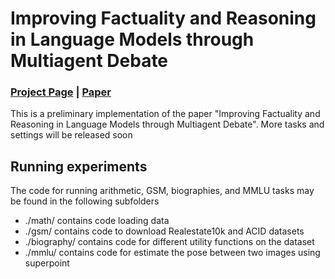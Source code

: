 # Improving Factuality and Reasoning in Language Models through Multiagent Debate

### [Project Page](https://composable-models.github.io/llm_debate/) | [Paper](https://composable-models.github.io/llm_debate/llm_debate.pdf) 

This is a preliminary implementation of the paper "Improving Factuality and Reasoning in Language Models through Multiagent Debate". More tasks and settings will be released soon


## Running experiments

The code for running arithmetic, GSM, biographies, and MMLU tasks may be found in the following subfolders

* ./math/ contains code loading data
* ./gsm/ contains code to download Realestate10k and ACID datasets
* ./biography/ contains code for different utility functions on the dataset
* ./mmlu/ contains code for estimate the pose between two images using superpoint
